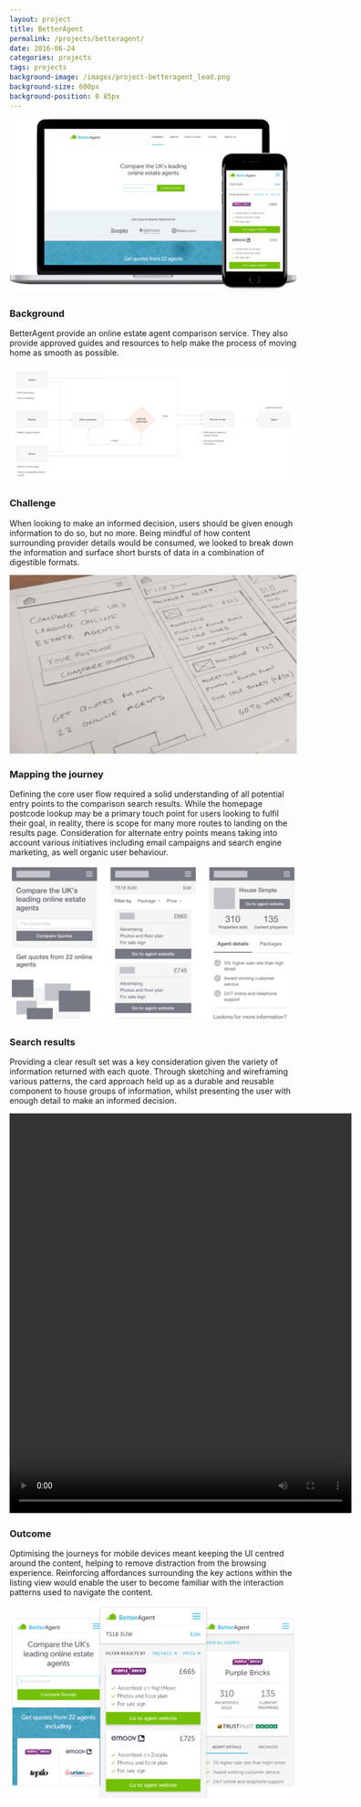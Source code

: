 ```yaml
---
layout: project
title: BetterAgent
permalink: /projects/betteragent/
date: 2016-06-24
categories: projects
tags: projects
background-image: /images/project-betteragent_lead.png
background-size: 600px
background-position: 0 85px
---
```


![alt](/images/project-better_agent-home.jpg)

### Background

BetterAgent provide an online estate agent comparison service. They also provide approved guides and resources to help make the process of moving home as smooth as possible.

![alt](/images/better_agent_results_user_flow.jpg)

### Challenge

When looking to make an informed decision, users should be given enough information to do so, but no more. Being mindful of how content surrounding provider details would be consumed, we looked to break down the information and surface short bursts of data in a combination of digestible formats.

![alt](/images/better_agent_results_sketch.jpg)

### Mapping the journey

Defining the core user flow required a solid understanding of all potential entry points  to the comparison search results. While the homepage postcode lookup may be a primary touch point for users looking to fulfil their goal, in reality, there is scope for many more routes to landing on the results page. Consideration for alternate entry points means taking into account various initiatives including email campaigns and search engine marketing, as well organic user behaviour.

![alt](/images/better_agent_mobile_wireframes.jpg)

### Search results

Providing a clear result set was a key consideration given the variety of information returned with each quote. Through sketching and wireframing various patterns, the card approach held up as a durable and reusable component to house groups of information, whilst presenting the user with enough detail to make an informed decision.

<video controls="controls" width="600" height="700" name="Video Name" src="/videos/better_agent_prototype.mov"></video>

### Outcome

Optimising the journeys for mobile devices meant keeping the UI centred around the content, helping to remove distraction from the browsing experience. Reinforcing affordances surrounding the key actions within the listing view would enable the user to become familiar with the interaction patterns used to navigate the content.

![alt](/images/better_agent_mobile_ui.jpg)